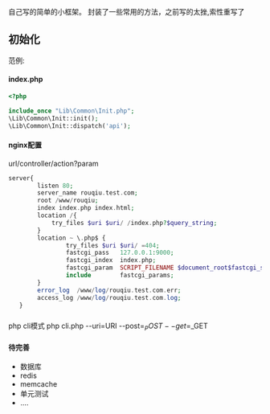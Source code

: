 自己写的简单的小框架。
封装了一些常用的方法，之前写的太挫,索性重写了

## 初始化
范例:
#### index.php 
```php
<?php

include_once "Lib\Common\Init.php";
\Lib\Common\Init::init();
\Lib\Common\Init::dispatch('api');

```

#### nginx配置
url/controller/action?param
```php
server{
        listen 80;
        server_name rouqiu.test.com;
        root /www/rouqiu;
        index index.php index.html;
        location /{
            try_files $uri $uri/ /index.php?$query_string;
        }
        location ~ \.php$ {
                try_files $uri $uri/ =404;
                fastcgi_pass   127.0.0.1:9000;
                fastcgi_index  index.php;
                fastcgi_param  SCRIPT_FILENAME $document_root$fastcgi_script_name;
                include        fastcgi_params;
        }
        error_log  /www/log/rouqiu.test.com.err;
        access_log /www/log/rouqiu.test.com.log;
   }
```
###
php cli模式
php cli.php --uri=URI --post=$_POST --get=$_GET

#### 待完善
* 数据库
* redis
* memcache
* 单元测试
* ....
